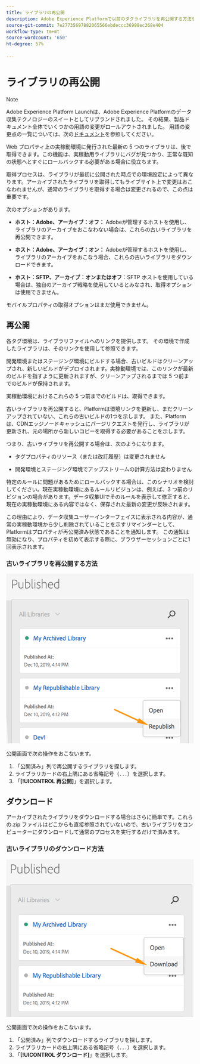 ```yaml
---
title: ライブラリの再公開
description: Adobe Experience Platformで以前のタグライブラリを再公開する方法を説明します。
source-git-commit: 7e27735697882065566ebdeccc36998ec368e404
workflow-type: tm+mt
source-wordcount: '650'
ht-degree: 57%

---
```


# ライブラリの再公開

>[!NOTE]
>
>Adobe Experience Platform Launchは、Adobe Experience Platformのデータ収集テクノロジーのスイートとしてリブランドされました。 その結果、製品ドキュメント全体でいくつかの用語の変更がロールアウトされました。 用語の変更点の一覧については、次の[ドキュメント](../../term-updates.md)を参照してください。

Web プロパティ上の実稼動環境に発行された最新の 5 つのライブラリは、後で取得できます。この機能は、実稼動用ライブラリにバグが見つかり、正常な既知の状態へとすぐにロールバックする必要がある場合に役立ちます。

取得プロセスは、ライブラリが最初に公開された時点での環境設定によって異なります。アーカイブされたライブラリを取得してもライブサイト上で変更はおこなわれませんが、通常のライブラリを取得する場合は変更されるので、この点は重要です。

次のオプションがあります。

* **ホスト：Adobe、アーカイブ：オフ：** Adobeが管理するホストを使用し、ライブラリのアーカイブをおこなわない場合は、これらの古いライブラリを再公開できます。

* **ホスト：Adobe、アーカイブ：オン：** Adobeが管理するホストを使用し、ライブラリのアーカイブをおこなう場合、これらの古いライブラリをダウンロードできます。

* **ホスト：SFTP、アーカイブ：オンまたはオフ**：SFTP ホストを使用している場合は、独自のアーカイブ戦略を使用しているとみなされ、取得オプションは使用できません。

モバイルプロパティの取得オプションはまだ使用できません。

## 再公開

各タグ環境は、ライブラリファイルへのリンクを提供します。 その環境で作成したライブラリは、そのリンクを使用して参照できます。

開発環境またはステージング環境にビルドする場合、古いビルドはクリーンアップされ、新しいビルドがデプロイされます。実稼動環境では、このリンクが最新のビルドを指すように更新されますが、クリーンアップされるまでは 5 つ前までのビルドが保持されます。

実稼動環境におけるこれらの 5 つ前までのビルドは、取得できます。

古いライブラリを再公開すると、Platformは環境リンクを更新し、まだクリーンアップされていない、これらの古いビルドの1つを示します。  また、Platformは、CDNエッジノードキャッシュにパージリクエストを発行し、ライブラリが更新され、元の場所から新しいコピーを取得する必要があることを示します。

つまり、古いライブラリを再公開する場合は、次のようになります。

* タグプロパティのリソース（または改訂履歴）は変更されません

* 開発環境とステージング環境でアップストリームの計算方法は変わりません

特定のルールに問題があるためにロールバックする場合は、このシナリオを検討してください。現在実稼動環境にあるルールリビジョンは、例えば、3 つ前のリビジョンの場合があります。データ収集UIでそのルールを表示して修正すると、現在の実稼動環境にある内容ではなく、保存された最新の変更が反映されます。

この理由により、データ収集ユーザーインターフェイスに表示される内容が、通常の実稼動環境から少し削除されていることを示すリマインダーとして、Platformはプロパティが再公開済み状態であることを通知します。 この通知は無効になり、プロパティを初めて表示する際に、ブラウザーセッションごとに1回表示されます。

### 古いライブラリを再公開する方法

![ライブラリの再公開](images/retrieve_republish.png)

公開画面で次の操作をおこないます。

1. 「公開済み」列で再公開するライブラリを探します。
1. ライブラリカードの右上隅にある省略記号（`...`）を選択します。
1. 「**[!UICONTROL 再公開]**」を選択します。

## ダウンロード

アーカイブされたライブラリをダウンロードする場合はさらに簡単です。これらの.zip ファイルはどこからも直接参照されていないので、古いライブラリをコンピューターにダウンロードして通常のプロセスを実行するだけで済みます。

### 古いライブラリのダウンロード方法

![ライブラリのダウンロード](images/retrieve_download.png)

公開画面で次の操作をおこないます。

1. 「公開済み」列でダウンロードするライブラリを探します。
1. ライブラリカードの右上隅にある省略記号（`...`）を選択します。
1. 「**[!UICONTROL ダウンロード]**」を選択します。
